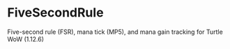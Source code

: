 # FiveSecondRule
Five-second rule (FSR), mana tick (MP5), and mana gain tracking for Turtle WoW (1.12.6)
